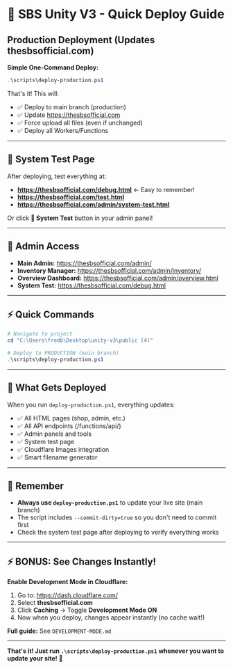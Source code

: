 # 🚀 SBS Unity V3 - Quick Deploy Guide

## Production Deployment (Updates thesbsofficial.com)

**Simple One-Command Deploy:**
```powershell
.\scripts\deploy-production.ps1
```

That's it! This will:
- ✅ Deploy to main branch (production)
- ✅ Update https://thesbsofficial.com
- ✅ Force upload all files (even if unchanged)
- ✅ Deploy all Workers/Functions

---

## 🔬 System Test Page

After deploying, test everything at:
- **https://thesbsofficial.com/debug.html** ← Easy to remember!
- **https://thesbsofficial.com/test.html**
- **https://thesbsofficial.com/admin/system-test.html**

Or click **🔬 System Test** button in your admin panel!

---

## 📍 Admin Access

- **Main Admin:** https://thesbsofficial.com/admin/
- **Inventory Manager:** https://thesbsofficial.com/admin/inventory/
- **Overview Dashboard:** https://thesbsofficial.com/admin/overview.html
- **System Test:** https://thesbsofficial.com/debug.html

---

## ⚡ Quick Commands

```powershell
# Navigate to project
cd "C:\Users\fredb\Desktop\unity-v3\public (4)"

# Deploy to PRODUCTION (main branch)
.\scripts\deploy-production.ps1
```

---

## 🎯 What Gets Deployed

When you run `deploy-production.ps1`, everything updates:
- ✅ All HTML pages (shop, admin, etc.)
- ✅ All API endpoints (/functions/api/)
- ✅ Admin panels and tools
- ✅ System test page
- ✅ Cloudflare Images integration
- ✅ Smart filename generator

---

## 🔑 Remember

- **Always use `deploy-production.ps1`** to update your live site (main branch)
- The script includes `--commit-dirty=true` so you don't need to commit first
- Check the system test page after deploying to verify everything works

---

## ⚡ BONUS: See Changes Instantly!

**Enable Development Mode in Cloudflare:**

1. Go to: https://dash.cloudflare.com/
2. Select **thesbsofficial.com** 
3. Click **Caching** → Toggle **Development Mode ON**
4. Now when you deploy, changes appear instantly (no cache wait!)

**Full guide:** See `DEVELOPMENT-MODE.md`

---

**That's it! Just run `.\scripts\deploy-production.ps1` whenever you want to update your site! 🚀**
